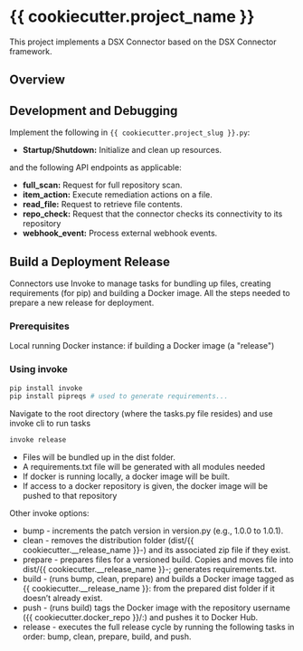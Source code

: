 # {{ cookiecutter.project_name }}

This project implements a DSX Connector based on the DSX Connector framework.


## Overview


## Development and Debugging
Implement the following in `{{ cookiecutter.project_slug }}.py`:
- **Startup/Shutdown:** Initialize and clean up resources.

and the following API endpoints as applicable:
- **full_scan:** Request for full repository scan.
- **item_action:** Execute remediation actions on a file.
- **read_file:** Request to retrieve file contents.
- **repo_check:** Request that the connector checks its connectivity to its repository
- **webhook_event:** Process external webhook events.

## Build a Deployment Release

Connectors use Invoke to manage tasks for bundling up files, creating requirements (for pip) and
building a Docker image.  All the steps needed to prepare a new release for deployment.

### Prerequisites
Local running Docker instance: if building a Docker image (a "release")

### Using invoke
```python
pip install invoke
pip install pipreqs # used to generate requirements...
```
Navigate to the root directory (where the tasks.py file resides) and use invoke cli to run tasks
```python
invoke release
```
* Files will be bundled up in the dist folder.
* A requirements.txt file will be generated with all modules needed
* If docker is running locally, a docker image will be built.
* If access to a docker repository is given, the docker image will be pushed to that repository

Other invoke options:
* bump - increments the patch version in version.py (e.g., 1.0.0 to 1.0.1).
* clean - removes the distribution folder (dist/{{ cookiecutter.__release_name }}-<version>) and its associated zip file if they exist.
* prepare - prepares files for a versioned build.  Copies and moves file into dist/{{ cookiecutter.__release_name }}-<version>; generates requirements.txt.
* build - (runs bump, clean, prepare) and builds a Docker image tagged as {{ cookiecutter.__release_name }}:<version> from the prepared dist folder if it doesn’t already exist.
* push - (runs build) tags the Docker image with the repository username ({{ cookiecutter.docker_repo }}/<name>:<version>) and pushes it to Docker Hub.
* release - executes the full release cycle by running the following tasks in order: bump, clean, prepare, build, and push.


